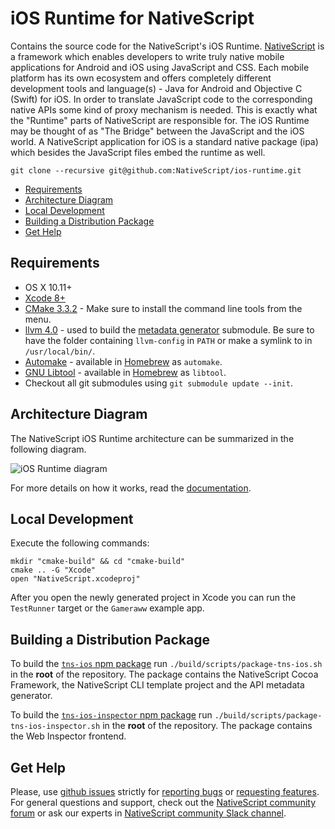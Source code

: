 # iOS Runtime for NativeScript

Contains the source code for the NativeScript's iOS Runtime. [NativeScript](https://www.nativescript.org/) is a framework which enables developers to write truly native mobile applications for Android and iOS using JavaScript and CSS. Each mobile platform has its own ecosystem and offers completely different development tools and language(s) - Java for Android and Objective C (Swift) for iOS. In order to translate JavaScript code to the corresponding native APIs some kind of proxy mechanism is needed. This is exactly what the "Runtime" parts of NativeScript are responsible for. The iOS Runtime may be thought of as "The Bridge" between the JavaScript and the iOS world. A NativeScript application for iOS is a standard native package (ipa) which besides the JavaScript files embed the runtime as well.


```shell
git clone --recursive git@github.com:NativeScript/ios-runtime.git
```

<!-- TOC depthFrom:2 -->

- [Requirements](#requirements)
- [Architecture Diagram](#architecture-diagram)
- [Local Development](#local-development)
- [Building a Distribution Package](#building-a-distribution-package)
- [Get Help](#get-help)

<!-- /TOC -->


## Requirements
 - OS X 10.11+
 - [Xcode 8+](https://developer.apple.com/xcode/)
 - [CMake 3.3.2](https://cmake.org/files/v3.3/cmake-3.3.2-Darwin-x86_64.dmg) - Make sure to install the command line tools from the menu.
 - [llvm 4.0](http://releases.llvm.org/download.html#4.0.0) - used to build the [metadata generator](https://github.com/NativeScript/ios-metadata-generator) submodule. Be sure to have the folder containing `llvm-config` in `PATH` or make a symlink to in `/usr/local/bin/`.
 - [Automake](https://www.gnu.org/software/automake/) - available in [Homebrew](http://brew.sh) as `automake`.
 - [GNU Libtool](http://www.gnu.org/software/libtool/) - available in [Homebrew](http://brew.sh) as `libtool`.
 - Checkout all git submodules using `git submodule update --init`.

## Architecture Diagram
The NativeScript iOS Runtime architecture can be summarized in the following diagram. 

![iOS Runtime diagram](https://github.com/NativeScript/docs/blob/master/docs/img/ns-runtime-ios.png)

For more details on how it works, read the [documentation](https://docs.nativescript.org/runtimes/ios/overview). 

## Local Development
Execute the following commands:
```shell
mkdir "cmake-build" && cd "cmake-build"
cmake .. -G "Xcode"
open "NativeScript.xcodeproj"
```

After you open the newly generated project in Xcode you can run the `TestRunner` target or the `Gameraww` example app.

## Building a Distribution Package
To build the [`tns-ios` npm package](https://www.npmjs.com/package/tns-ios) run `./build/scripts/package-tns-ios.sh` in the **root** of the repository. The package contains the NativeScript Cocoa Framework, the NativeScript CLI template project and the API metadata generator.

To build the [`tns-ios-inspector` npm package](https://www.npmjs.com/package/tns-ios-inspector) run `./build/scripts/package-tns-ios-inspector.sh` in the **root** of the repository. The package contains the Web Inspector frontend.

## Get Help
Please, use [github issues](https://github.com/NativeScript/ios-runtime/issues) strictly for [reporting bugs](CONTRIBUTING.md#reporting-bugs) or [requesting features](CONTRIBUTING.md#requesting-new-features). For general questions and support, check out the [NativeScript community forum](https://discourse.nativescript.org/) or ask our experts in [NativeScript community Slack channel](http://developer.telerik.com/wp-login.php?action=slack-invitation).
